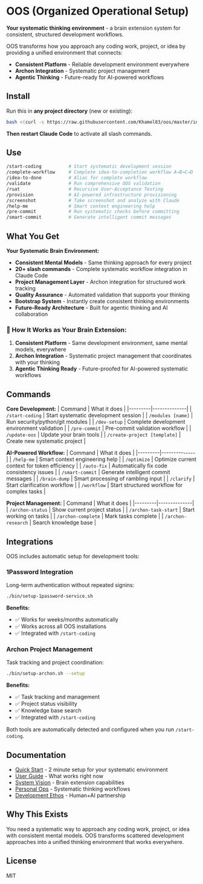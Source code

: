 # OOS (Organized Operational Setup)

**Your systematic thinking environment** - a brain extension system for consistent, structured development workflows.

OOS transforms how you approach any coding work, project, or idea by providing a unified environment that connects:
- **Consistent Platform** - Reliable development environment everywhere
- **Archon Integration** - Systematic project management
- **Agentic Thinking** - Future-ready for AI-powered workflows

## Install

Run this in **any project directory** (new or existing):

```bash
bash <(curl -s https://raw.githubusercontent.com/Khamel83/oos/master/install.sh)
```

**Then restart Claude Code** to activate all slash commands.

## Use

```bash
/start-coding          # Start systematic development session
/complete-workflow     # Complete idea-to-completion workflow A→B→C→D
/idea-to-done          # Alias for complete workflow
/validate              # Run comprehensive OOS validation
/ruat                  # Recursive User-Acceptance Testing
/provision             # AI-powered infrastructure provisioning
/screenshot            # Take screenshot and analyze with Claude
/help-me               # Smart context engineering help
/pre-commit            # Run systematic checks before committing
/smart-commit          # Generate intelligent commit messages
```

## What You Get

**Your Systematic Brain Environment:**
- **Consistent Mental Models** - Same thinking approach for every project
- **20+ slash commands** - Complete systematic workflow integration in Claude Code
- **Project Management Layer** - Archon integration for structured work tracking
- **Quality Assurance** - Automated validation that supports your thinking
- **Bootstrap System** - Instantly create consistent thinking environments
- **Future-Ready Architecture** - Built for agentic thinking and AI collaboration

### 🧠 How It Works as Your Brain Extension:

1. **Consistent Platform** - Same development environment, same mental models, everywhere
2. **Archon Integration** - Systematic project management that coordinates with your thinking
3. **Agentic Thinking Ready** - Future-proofed for AI-powered systematic workflows

## Commands

**Core Development:**
| Command | What it does |
|---------|--------------|
| `/start-coding` | Start systematic development session |
| `/modules [name]` | Run security/python/git modules |
| `/dev-setup` | Complete development environment validation |
| `/pre-commit` | Pre-commit validation workflow |
| `/update-oos` | Update your brain tools |
| `/create-project [template]` | Create new systematic project |

**AI-Powered Workflow:**
| Command | What it does |
|---------|--------------|
| `/help-me` | Smart context engineering help |
| `/optimize` | Optimize current context for token efficiency |
| `/auto-fix` | Automatically fix code consistency issues |
| `/smart-commit` | Generate intelligent commit messages |
| `/brain-dump` | Smart processing of rambling input |
| `/clarify` | Start clarification workflow |
| `/workflow` | Start structured workflow for complex tasks |

**Project Management:**
| Command | What it does |
|---------|--------------|
| `/archon-status` | Show current project status |
| `/archon-task-start` | Start working on tasks |
| `/archon-complete` | Mark tasks complete |
| `/archon-research` | Search knowledge base |

## Integrations

OOS includes automatic setup for development tools:

### 1Password Integration
Long-term authentication without repeated signins:

```bash
./bin/setup-1password-service.sh
```

**Benefits:**
- ✅ Works for weeks/months automatically
- ✅ Works across all OOS installations
- ✅ Integrated with `/start-coding`

### Archon Project Management
Task tracking and project coordination:

```bash
./bin/setup-archon.sh --setup
```

**Benefits:**
- ✅ Task tracking and management
- ✅ Project status visibility
- ✅ Knowledge base search
- ✅ Integrated with `/start-coding`

Both tools are automatically detected and configured when you run `/start-coding`.

## Documentation

- [Quick Start](QUICK_START.md) - 2 minute setup for your systematic environment
- [User Guide](USER_READY_SETUP.md) - What works right now
- [System Vision](OOS_2.0_VISION.md) - Brain extension capabilities
- [Personal Ops](docs/PERSONAL_OPS_VISION.md) - Systematic thinking workflows
- [Development Ethos](HUMAN_AI_DEVELOPMENT_ETHOS.md) - Human+AI partnership

## Why This Exists

You need a systematic way to approach any coding work, project, or idea with consistent mental models. OOS transforms scattered development approaches into a unified thinking environment that works everywhere.

## License

MIT